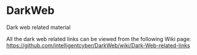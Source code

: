 # DarkWeb
Dark web related material

All the dark web related links can be viewed from the following Wiki page:
https://github.com/intelligentcyber/DarkWeb/wiki/Dark-Web-related-links

